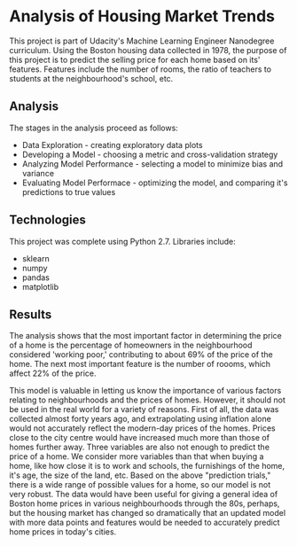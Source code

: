# Analysis of Housing Market Trends

This project is part of Udacity's Machine Learning Engineer Nanodegree curriculum. Using the Boston housing data collected in 1978, the purpose of this project is to predict the selling price for each home based on its' features. Features include the number of rooms, the ratio of teachers to students at the neighbourhood's school, etc. 

## Analysis

The stages in the analysis proceed as follows:
* Data Exploration - creating exploratory data plots
* Developing a Model - choosing a metric and cross-validation strategy
* Analyzing Model Performance - selecting a model to minimize bias and variance
* Evaluating Model Performace - optimizing the model, and comparing it's predictions to true values

## Technologies

This project was complete using Python 2.7. Libraries include:
* sklearn
* numpy
* pandas
* matplotlib

## Results

The analysis shows that the most important factor in determining the price of a home is the percentage of homeowners in the neighbourhood considered 'working poor,' contributing to about 69% of the price of the home. The next most important feature is the number of roooms, which affect 22% of the price.

This model is valuable in letting us know the importance of various factors relating to neighbourhoods and the prices of homes. However, it should not be used in the real world for a variety of reasons. First of all, the data was collected almost forty years ago, and extrapolating using inflation alone would not accurately reflect the modern-day prices of the homes. Prices close to the city centre would have increased much more than those of homes further away. Three variables are also not enough to predict the price of a home. We consider more variables than that when buying a home, like how close it is to work and schools, the furnishings of the home, it's age, the size of the land, etc. Based on the above "prediction trials," there is a wide range of possible values for a home, so our model is not very robust. The data would have been useful for giving a general idea of Boston home prices in various neighbourhoods through the 80s, perhaps, but the housing market has changed so dramatically that an updated model with more data points and features would be needed to accurately predict home prices in today's cities.
